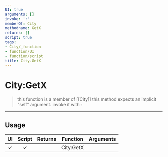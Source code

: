 ```yaml
---
UI: true
arguments: []
invoke: ':'
memberOf: City
methodname: GetX
returns: []
script: true
tags:
- City/_function
- function/UI
- function/script
title: City.GetX
---
```

# City:GetX
> this function is a member of [[City]]
> this method expects an implicit "self" argument. invoke it with `:`
-----
## Usage
|  UI | Script | Returns | Function | Arguments |
|:---:|:------:|-------:|:--------:|:---------|
|✓|✓||City:GetX||
